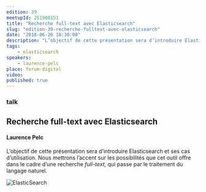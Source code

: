```yaml
---
edition: 39
meetupId: 251908151
title: "Recherche full-text avec Elasticsearch"
slug: "edition-39-recherche-fulltext-avec-elasticsearch"
date: "2018-06-26 18:30:00"
description: "L’objectif de cette présentation sera d’introduire Elasticsearch et ses cas d’utilisation. Nous mettrons l’accent sur les possibilités que cet outil offre dans le cadre d’une recherche full-text, qui passe par le traitement du langage naturel."
tags:
    - elasticsearch
speakers:
    - laurence-pelc
place: forum-digital
video: 
published: true
---
```


### talk
## Recherche full-text avec Elasticsearch
#### Laurence Pelc

L’objectif de cette présentation sera d’introduire Elasticsearch et ses cas d’utilisation. Nous mettrons l’accent sur les possibilités que cet outil offre dans le cadre d’une recherche *full-text*, qui passe par le traitement du langage naturel.

![ElasticSearch](/talks/elasticSearch3.jpg)
